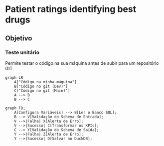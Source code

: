 # Patient ratings identifying best drugs

## Objetivo


### Teste unitário
Permite testar o código na sua máquina antes de subir para um repositório GIT
```mermaid
graph LR
    A["Código na minha máquina"]
    B["Código no git (Dev)"]
    C["Código no git (Main)"]
    A --> B
    B --> C
```
```mermaid
graph TD;
    A[Configura Variáveis] --> B[Ler o Banco SQL];
    B --> V[Validação do Schema de Entrada];
    V -->|Falha| X[Alerta de Erro];
    V -->|Sucesso| C[Transformar os KPIs];
    C --> Y[Validação do Schema de Saída];
    Y -->|Falha| Z[Alerta de Erro];
    Y -->|Sucesso| D[Salvar no DuckDB];
```